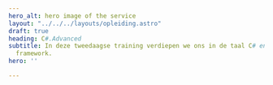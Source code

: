 ```yaml
---
hero_alt: hero image of the service
layout: "../../../layouts/opleiding.astro"
draft: true
heading: C#.Advanced
subtitle: In deze tweedaagse training verdiepen we ons in de taal C# en het DOT.net
  framework.
hero: ''

---
```

